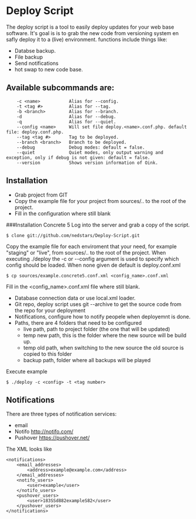 Deploy Script
===================

The deploy script is a tool to easily deploy updates for your web base software.
It's goal is is to grab the new code from versioning system en safly deploy it to a (live) environment.
functions include things like:

- Databse backup.
- File backup
- Send notifications
- hot swap to new code base. 


Available subcommands are:
----

  		-c <name>			Alias for --config.
  		-t <tag #>			Alias for --tag.
  		-b <branch>			Alias for --branch.
  		-d					Alias for --debug.
  		-q					Alias for --quiet.
  		--config <name>		Will set file deploy.<name>.conf.php. default file: deploy.conf.php.
  		--tag <tag #>		Tag to be deployed.
  		--branch <branch>	Branch to be deployed.
  		--debug				Debug modes: default = false.
  		--quiet				Quiet modes, only output warning and exception, only if debug is not given: default = false.
  		--version			Shows version information of Oink.

Installation
----
- Grab project from GIT
- Copy the example file for your project from sources/.. to the root of the project.
- Fill in the configuration where still blank


###Installation Concrete 5
Log into the server and grab a copy of the script.
	
	$ clone git://github.com/nedstars/Deploy-Script.git
	
Copy the example file for each enviroment that your need, for example "staging" or "live", from sources/.. to the root of the project.
When executing ./deploy the -c or --config argument is used to specify which config should be loaded.
When none given de default is deploy.conf.xml
	
	$ cp sources/example.concrete5.conf.xml <config_name>.conf.xml
	
Fill in the <config_name>.conf.xml file where still blank.

- Database connection data or use local.xml loader.
- Git repo, deploy script uses git --archive to get the source code from the repo for your deployment
- Notifications, configure how to notify peopele when deployemnt is done. 
- Paths, there are 4 folders that need to be configured
	- live path, path to project folder (the one that will be updated)
	- temp new path, this is the folder where the new source will be build up.
	- temp old path, when switching to the new source the old source is copied to this folder
	- backup path, folder where all backups will be played
	
Execute example
	
	$ ./deploy -c <config> -t <tag number> 
	
Notifications
----
There are three types of notification services:

- email
- Notifo http://notifo.com/
- Pushover https://pushover.net/

The XML looks like

	<notifications>
		<email_addresses>
			<address>example@example.com</address>
		</email_addresses>
		<notifo_users>
			<user>example</user>
		</notifo_users>
		<pushover_users>
			<user>183SSd882exampleS82</user>
		</pushover_users>
	</notifications>

